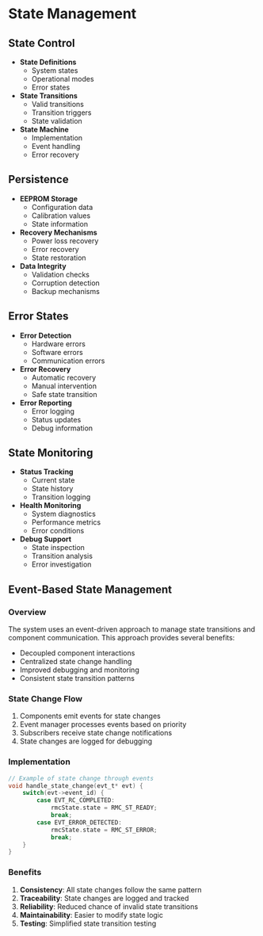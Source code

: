 # State Management

## State Control
- **State Definitions**
  - System states
  - Operational modes
  - Error states
- **State Transitions**
  - Valid transitions
  - Transition triggers
  - State validation
- **State Machine**
  - Implementation
  - Event handling
  - Error recovery

## Persistence
- **EEPROM Storage**
  - Configuration data
  - Calibration values
  - State information
- **Recovery Mechanisms**
  - Power loss recovery
  - Error recovery
  - State restoration
- **Data Integrity**
  - Validation checks
  - Corruption detection
  - Backup mechanisms

## Error States
- **Error Detection**
  - Hardware errors
  - Software errors
  - Communication errors
- **Error Recovery**
  - Automatic recovery
  - Manual intervention
  - Safe state transition
- **Error Reporting**
  - Error logging
  - Status updates
  - Debug information

## State Monitoring
- **Status Tracking**
  - Current state
  - State history
  - Transition logging
- **Health Monitoring**
  - System diagnostics
  - Performance metrics
  - Error conditions
- **Debug Support**
  - State inspection
  - Transition analysis
  - Error investigation

## Event-Based State Management

### Overview
The system uses an event-driven approach to manage state transitions and component communication. This approach provides several benefits:
- Decoupled component interactions
- Centralized state change handling
- Improved debugging and monitoring
- Consistent state transition patterns

### State Change Flow
1. Components emit events for state changes
2. Event manager processes events based on priority
3. Subscribers receive state change notifications
4. State changes are logged for debugging

### Implementation
```c
// Example of state change through events
void handle_state_change(evt_t* evt) {
    switch(evt->event_id) {
        case EVT_RC_COMPLETED:
            rmcState.state = RMC_ST_READY;
            break;
        case EVT_ERROR_DETECTED:
            rmcState.state = RMC_ST_ERROR;
            break;
    }
}
```

### Benefits
1. **Consistency**: All state changes follow the same pattern
2. **Traceability**: State changes are logged and tracked
3. **Reliability**: Reduced chance of invalid state transitions
4. **Maintainability**: Easier to modify state logic
5. **Testing**: Simplified state transition testing
